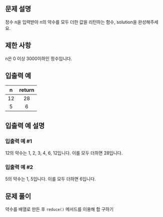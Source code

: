 ## 문제 설명

정수 n을 입력받아 n의 약수를 모두 더한 값을 리턴하는 함수, solution을 완성해주세요.

## 제한 사항

n은 0 이상 3000이하인 정수입니다.

## 입출력 예

|  n  | return |
| :-: | :----: |
| 12  |   28   |
|  5  |   6    |

## 입출력 예 설명

### 입출력 예 #1

12의 약수는 1, 2, 3, 4, 6, 12입니다. 이를 모두 더하면 28입니다.

### 입출력 예 #2

5의 약수는 1, 5입니다. 이를 모두 더하면 6입니다.

## 문제 풀이

약수를 배열로 만든 후 `reduce()` 메서드를 이용해 합 구하기
